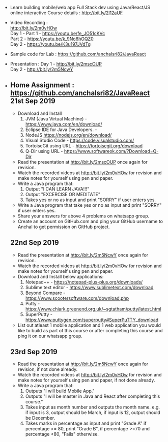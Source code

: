 *  Learn building mobile/web app Full Stack dev using Java/React/JS online interactive Course details :
	http://bit.ly/2l12aUF

* Video Recording : <br/>
	http://bit.ly/2m0vHOw <br/>
	Day 1 - Part 1 - https://youtu.be/fe_JO51cKVc <br/>
			Part 2 - https://youtu.be/k_9No6hOQZ0 <br/>
	Day 2 - https://youtu.be/K3u197JVdTg <br/>

* Sample code for Lab : 
	https://github.com/anchalsri82/JavaReact

* Presentation :
	Day 1 - http://bit.ly/2mscOUP	<br/>
	Day 2 - http://bit.ly/2m5NcwY

* Home Assignment : <br/>
	https://github.com/anchalsri82/JavaReact<br/>
	21st Sep 2019
	--------------
	* Download and Install 
		1. JVM (Java Virtual Machine) - https://www.java.com/en/download/
		2. Eclipse IDE for Java Developers. - 
		3. NodeJS https://nodejs.org/en/download/
		4. Visual Studio Code - https://code.visualstudio.com/
		5. TortoiseGit using URL - https://tortoisegit.org/download
		6. Q-Dir using URL - https://www.softwareok.com/?Download=Q-Dir
	* Read the presentation at http://bit.ly/2mscOUP once again for revision.
	* Watch the recorded videos at http://bit.ly/2m0vHOw for revision and make notes for yourself using pen and paper.
	* Write a Java program that:
		1. Output "I CAN LEARN JAVA!!!"
		2. Output "EXCERCISE OR MEDITATE"
		3. Takes yes or no as input and print "SORRY" if user enters yes.
	* Write a Java program that take yes or no as input and print "SORRY" if user enters yes.
	* Share your answers for above 4 problems on whatsapp group.
	* Create an account on GitHub.com and ping your GitHub username to Anchal to get permission on GitHub project.

	22nd Sep 2019
	--------------
	* Read the presentation at http://bit.ly/2m5NcwY once again for revision.
	* Watch the recorded videos at http://bit.ly/2m0vHOw for revision and make notes for yourself using pen and paper.
	* Download and Install below applications:
		1. Notepad++ 			- https://notepad-plus-plus.org/downloads/
		2. Sublime text editor 	- https://www.sublimetext.com/download
		3. Beyond Compare 		- https://www.scootersoftware.com/download.php
		4. Putty 				- https://www.chiark.greenend.org.uk/~sgtatham/putty/latest.html
		5. SuperPutty 			- https://www.puttygen.com/superputty#SuperPuTTY_download
	* List out atleast 1 mobile application and 1 web application you would like to build as part of this course or after completing this course and ping it on our whatsapp group.

	23rd Sep 2019
	--------------
	* Read the presentation at http://bit.ly/2m5NcwY once again for revision, if not done already.
	* Watch the recorded videos at http://bit.ly/2m0vHOw for revision and make notes for yourself using pen and paper, if not done already.
	* Write a Java program that:
		1. Outputs "I will build Mobile App."
		2. Outputs "I will be master in Java and React after completing this course."
		3. Takes input as month number and outputs the month name. e.g. if input is 3, output should be March, if input is 12, output should be December.
		4. Takes marks in percentage as input and print "Grade A" if percentage >= 80, print "Grade B", if percentage >=70 and percentage <80, "Fails" otherwise.